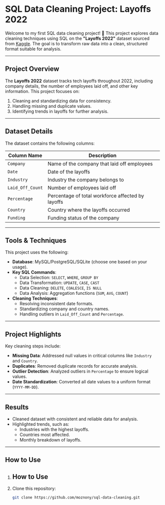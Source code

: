 # SQL Data Cleaning Project: Layoffs 2022

Welcome to my first SQL data cleaning project! 🚀 This project explores data cleaning techniques using SQL on the **"Layoffs 2022"** dataset sourced from [Kaggle](https://www.kaggle.com/datasets/swaptr/layoffs-2022). The goal is to transform raw data into a clean, structured format suitable for analysis.

---

## Project Overview

The **Layoffs 2022** dataset tracks tech layoffs throughout 2022, including company details, the number of employees laid off, and other key information. This project focuses on:

1. Cleaning and standardizing data for consistency.
2. Handling missing and duplicate values.
3. Identifying trends in layoffs for further analysis.

---

## Dataset Details

The dataset contains the following columns:

| Column Name       | Description                                         |
|-------------------|-----------------------------------------------------|
| `Company`         | Name of the company that laid off employees         |
| `Date`            | Date of the layoffs                                 |
| `Industry`        | Industry the company belongs to                     |
| `Laid_Off_Count`  | Number of employees laid off                        |
| `Percentage`      | Percentage of total workforce affected by layoffs   |
| `Country`         | Country where the layoffs occurred                  |
| `Funding`         | Funding status of the company                       |

---

## Tools & Techniques

This project uses the following:

- **Database**: MySQL/PostgreSQL/SQLite (choose one based on your usage).
- **Key SQL Commands**:
  - Data Selection: `SELECT`, `WHERE`, `GROUP BY`
  - Data Transformation: `UPDATE`, `CASE`, `CAST`
  - Data Cleaning: `DELETE`, `COALESCE`, `IS NULL`
  - Data Analysis: Aggregation functions (`SUM`, `AVG`, `COUNT`)
- **Cleaning Techniques**:
  - Resolving inconsistent date formats.
  - Standardizing company and country names.
  - Handling outliers in `Laid_Off_Count` and `Percentage`.

---

## Project Highlights

Key cleaning steps include:

- **Missing Data**: Addressed null values in critical columns like `Industry` and `Country`.
- **Duplicates**: Removed duplicate records for accurate analysis.
- **Outlier Detection**: Analyzed outliers in `Percentage` to ensure logical values.
- **Date Standardization**: Converted all date values to a uniform format (`YYYY-MM-DD`).

---

## Results

- Cleaned dataset with consistent and reliable data for analysis.
- Highlighted trends, such as:
  - Industries with the highest layoffs.
  - Countries most affected.
  - Monthly breakdown of layoffs.

---

## How to Use

1. ## How to Use

1. Clone this repository:  
   ```bash
   git clone https://github.com/moznony/sql-data-cleaning.git
